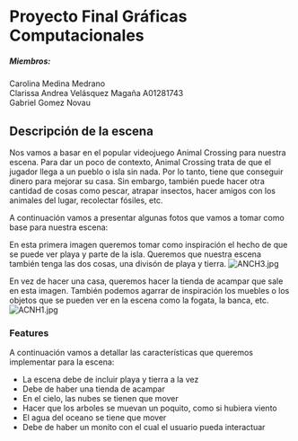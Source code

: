 # **Proyecto Final Gráficas Computacionales**

##### Miembros:
Carolina Medina Medrano\
Clarissa Andrea Velásquez Magaña A01281743\
Gabriel Gomez Novau

## Descripción de la escena
Nos vamos a basar en el popular videojuego Animal Crossing para nuestra escena. Para dar un poco de contexto, Animal Crossing trata de que el jugador llega a un pueblo o isla sin nada. Por lo tanto, tiene que conseguir dinero para mejorar su casa. Sin embargo, también puede hacer otra cantidad de cosas como pescar, atrapar insectos, hacer amigos con los animales del lugar, recolectar fósiles, etc.

A continuación vamos a presentar algunas fotos que vamos a tomar como base para nuestra escena:

En esta primera imagen queremos tomar como inspiración el hecho de que se puede ver playa y parte de la isla. Queremos que nuestra escena también tenga las dos cosas, una divisón de playa y tierra.
![ANCH3.jpg](https://www.dropbox.com/s/v8sq2s77s782pk4/ANCH3.jpg?dl=0&raw=1)

En vez de hacer una casa, queremos hacer la tienda de acampar que sale en esta imagen. También podemos agarrar de inspiración los muebles o los objetos que se pueden ver en la escena como la fogata, la banca, etc.
![ACNH1.jpg](https://www.dropbox.com/s/zxrvv90vruuxmkr/ACNH1.jpg?dl=0&raw=1)

### Features
A continuación vamos a detallar las características que queremos implementar para la escena: 

- La escena debe de incluir playa y tierra a la vez
- Debe de haber una tienda de acampar
- En el cielo, las nubes se tienen que mover
- Hacer que los arboles se muevan un poquito, como si hubiera viento
- El agua del oceano se tiene que mover
- Debe de haber un monito con el cual el usuario pueda interactuar

